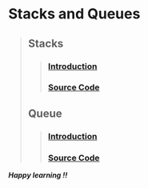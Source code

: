 # Stacks and Queues

> ## Stacks
>>
>> ### [Introduction](https://github.com/itsKiranay/winter-of-contributing/blob/Python/Python/Stack_and_Queue/queue.ipynb)
>> ### [Source Code](https://github.com/itsKiranay/winter-of-contributing/blob/Python/Python/Stack_and_Queue/Stack_scode.ipynb)
>>
> ## Queue
>> 
>> ### [Introduction](https://github.com/itsKiranay/winter-of-contributing/blob/Python/Python/Stack_and_Queue/queue.ipynb)
>> ### [Source Code](https://github.com/itsKiranay/winter-of-contributing/blob/Python/Python/Stack_and_Queue/Queue_scode.ipynb)

***Happy learning !!***
